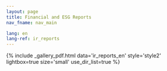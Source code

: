 ```yaml
---
layout: page
title: Financial and ESG Reports
nav_fname: nav_main

lang: en
lang-ref: ir_reports
---
```


{% include _gallery_pdf.html data='ir_reports_en' style='style2' lightbox=true size='small' use_dir_list=true %}
